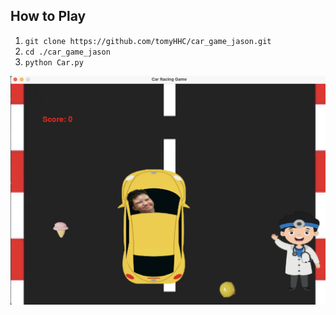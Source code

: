 ## How to Play

1. `git clone https://github.com/tomyHHC/car_game_jason.git`
2. `cd ./car_game_jason`
3. `python Car.py`

![screen_shot](screen_shot.png)
